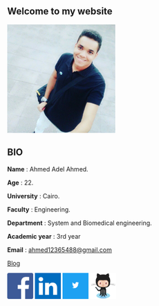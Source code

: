 ## Welcome to my website



<img src="dola.jpg" width="250" height="250" />

## BIO
**Name** : Ahmed Adel Ahmed.

**Age** : 22.

**University** : Cairo.

**Faculty** : Engineering.

**Department** : System and Biomedical engineering.

**Academic year** : 3rd year

**Email** : ahmed12365488@gmail.com

[Blog](https://omarabdelzaher.github.io/Machine-Learning-Blog/)

[<img src="faf.png" width="60" height="60" />](https://www.facebook.com/ahmed.hasen.127)    [<img src="linkedin.png" width="60" height="60" />](https://www.linkedin.com/in/ahmed-adel-690816155/)    [<img src="twitter.png" width="60" height="60" />](https://twitter.com/DoLa00347244)  [<img src="github.png" width="60" height="60" />](https://github.com/AAA2021)
